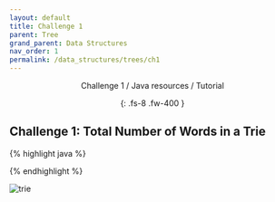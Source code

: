 ```yaml
---
layout: default
title: Challenge 1
parent: Tree
grand_parent: Data Structures
nav_order: 1
permalink: /data_structures/trees/ch1
---
```

<div align="center" markdown="1">
Challenge 1 / Java resources / Tutorial

{: .fs-8 .fw-400 }
</div>

## Challenge 1: Total Number of Words in a Trie

{% highlight java %}

{% endhighlight %}

![trie](https://raw.githubusercontent.com/JavaLvivDev/prog-resources/master/resources/trie/der34.png)